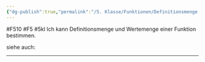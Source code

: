 ```yaml
---
{"dg-publish":true,"permalink":"/5. Klasse/Funktionen/Definitionsmenge und Wertemenge einer Funktion/"}
---
```


#F510 #F5 #5kl
Ich kann Definitionsmenge und Wertemenge einer Funktion bestimmen.

siehe auch:
___


